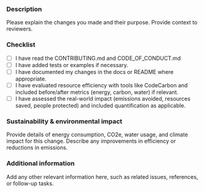 ### Description
Please explain the changes you made and their purpose. Provide context to reviewers.

### Checklist
- [ ] I have read the CONTRIBUTING.md and CODE_OF_CONDUCT.md
- [ ] I have added tests or examples if necessary.
- [ ] I have documented my changes in the docs or README where appropriate.
- [ ] I have evaluated resource efficiency with tools like CodeCarbon and included before/after metrics (energy, carbon, water) if relevant.
- [ ] I have assessed the real-world impact (emissions avoided, resources saved, people protected) and included quantification as applicable.

### Sustainability & environmental impact
Provide details of energy consumption, CO2e, water usage, and climate impact for this change. Describe any improvements in efficiency or reductions in emissions.

### Additional information
Add any other relevant information here, such as related issues, references, or follow-up tasks.
